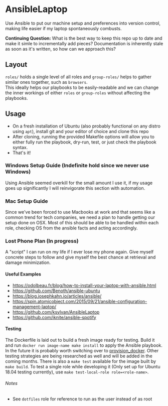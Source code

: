 # AnsibleLaptop

Use Ansible to put our machine setup and preferences into version control, making life easier if my laptop spontaneously combusts.

**Continuing Question:** What is the best way to keep this repo up to date and make it simle to incrementally add pieces? Documentation is inherently stale as soon as it's written, so how can we approach this?

## Layout

`roles/` holds a single level of all roles and `group-roles/` helps to gather similar ones together, such as `browsers`.  
This ideally helps our playbooks to be easily-readable and we can change the inner workings of either `roles` or `group-roles` without affecting the playbooks.

## Usage

-   On a fresh installation of Ubuntu (also probably functional on any distro using `apt`), install git and your editor of choice and clone this repo
-   After cloning, running the provided Makefile options will allow you to either fully run the
    playbook, dry-run, test, or just check the playbook syntax.
-   That's it!

### Windows Setup Guide (Indefinite hold since we never use Windows)

Using Ansible seemed overkill for the small amount I use it, if my usage goes up significantly I will
reinvigorate this section with automation.

### Mac Setup Guide

Since we've been forced to use Macbooks at work and that seems like a common trend for tech companies, we need a plan
to handle getting our setup done on OSX. Most of this should be able to be handled within each role, checking OS
from the ansible facts and acting accordingly.

### Lost Phone Plan (In progress)

A "script" I can run on my life if I ever lose my phone again. Give myself concrete steps to follow
and give myself the best chance at retrieval and damage minimization.

#### Useful Examples

-   https://odolbeau.fr/blog/how-to-install-your-laptop-with-ansible.html
-   https://github.com/Benoth/ansible-ubuntu
-   https://blog.josephkahn.io/articles/ansible/
-   https://spin.atomicobject.com/2015/09/21/ansible-configuration-management-laptop/
-   https://github.com/ksylvan/AnsibleLaptop
-   https://github.com/iknite/ansible-spotify

#### Testing

The Dockerfile is laid out to build a fresh image ready for testing. Build it and run `docker run image-name make install`
to apply the Ansible playbook. In the future it is probably worth switching over to [provision_docker](https://github.com/chrismeyersfsu/provision_docker).
Other testing strategies are being researched as well and will be added in the coming months.
There is also a `make test` available for the image built by `make build`.
To test a single role while developing it (Only set up for Ubuntu 18.04 testing currently), use `make test-local-role role=<role-name>`.

###### Notes

-   See `dotfiles` role for reference to run as the user instead of as root
